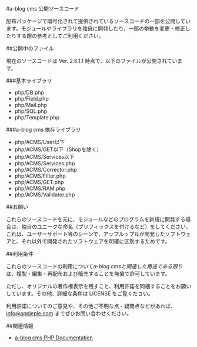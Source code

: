 #a-blog cms 公開ソースコード

配布パッケージで暗号化されて提供されているソースコードの一部を公開しています。モジュールやライブラリを独自に開発したり、一部の挙動を変更・修正したりする際の参考としてご利用ください。

##公開中のファイル

現在のソースコードは Ver. 2.6.1.1 時点で、以下のファイルが公開されています。

###基本ライブラリ

+ php/DB.php
+ php/Field.php
+ php/Mail.php
+ php/SQL.php
+ php/Template.php

###a-blog cms 依存ライブラリ

+ php/ACMS/User以下
+ php/ACMS/GET以下（Shopを除く）
+ php/ACMS/Services以下
+ php/ACMS/Services.php
+ php/ACMS/Corrector.php
+ php/ACMS/Filter.php
+ php/ACMS/GET.php
+ php/ACMS/RAM.php
+ php/ACMS/Validator.php

##お願い

これらのソースコードを元に、モジュールなどのプログラムを新規に開発する場合は、独自のユニークな命名（プリフィックスを付けるなど）をしてください。これは、ユーザーサポート等のシーンで、アップルップルが開発したソフトウェアと、それ以外で開発されたソフトウェアを明確に区別するためです。

##利用条件

これらのソースコードの利用について*a-blog cmsと関連した用途である限り*は、複製・編集・再配布および販売することを無償で許可しています。

ただし、オリジナルの著作権表示を残すこと、利用許諾を同梱することをお願いしています。その他、詳細な条件は LICENSE をご覧ください。

利用許諾についてのご意見や、その他ご不明な点・疑問点などがあれば、 info@appleple.com までぜひお問い合わせください。

##関連情報

+  [a-blog cms PHP Documentation](http://appleple.github.io/ablogcms-public/ "Generated Documentation")
